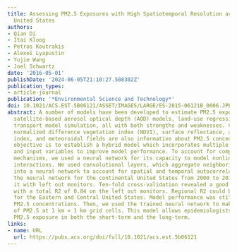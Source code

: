 ```yaml
---
title: Assessing PM2.5 Exposures with High Spatiotemporal Resolution across the Continental
  United States
authors:
- Qian Di
- Itai Kloog
- Petros Koutrakis
- Alexei Lyapustin
- Yujie Wang
- Joel Schwartz
date: '2016-05-01'
publishDate: '2024-06-05T21:10:27.508302Z'
publication_types:
- article-journal
publication: '*Environmental Science and Technology*'
doi: 10.1021/ACS.EST.5B06121/ASSET/IMAGES/LARGE/ES-2015-06121B_0006.JPEG
abstract: A number of models have been developed to estimate PM2.5 exposure, including
  satellite-based aerosol optical depth (AOD) models, land-use regression, or chemical
  transport model simulation, all with both strengths and weaknesses. Variables like
  normalized difference vegetation index (NDVI), surface reflectance, absorbing aerosol
  index, and meteoroidal fields are also informative about PM2.5 concentrations. Our
  objective is to establish a hybrid model which incorporates multiple approaches
  and input variables to improve model performance. To account for complex atmospheric
  mechanisms, we used a neural network for its capacity to model nonlinearity and
  interactions. We used convolutional layers, which aggregate neighboring information,
  into a neural network to account for spatial and temporal autocorrelation. We trained
  the neural network for the continental United States from 2000 to 2012 and tested
  it with left out monitors. Ten-fold cross-validation revealed a good model performance
  with a total R2 of 0.84 on the left out monitors. Regional R2 could be even higher
  for the Eastern and Central United States. Model performance was still good at low
  PM2.5 concentrations. Then, we used the trained neural network to make daily predictions
  of PM2.5 at 1 km × 1 km grid cells. This model allows epidemiologists to access
  PM2.5 exposure in both the short-term and the long-term.
links:
- name: URL
  url: https://pubs.acs.org/doi/full/10.1021/acs.est.5b06121
---
```

